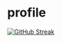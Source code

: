 # profile
[![GitHub Streak](https://streak-stats.demolab.com/?user=ishmam-br10)](https://git.io/streak-stats)
